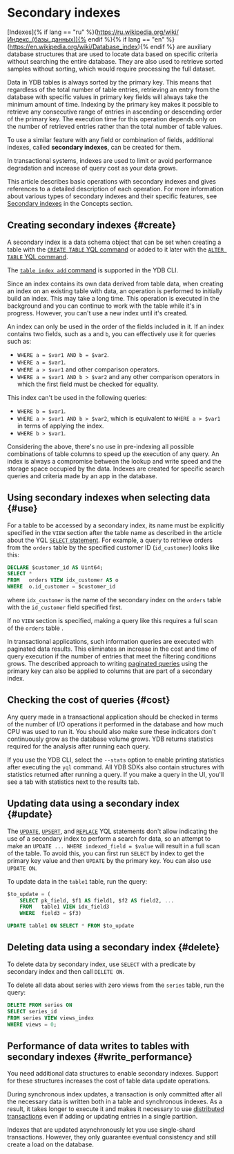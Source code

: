 # Secondary indexes

[Indexes]{% if lang == "ru" %}(https://ru.wikipedia.org/wiki/Индекс_(базы_данных)){% endif %}{% if lang == "en" %}(https://en.wikipedia.org/wiki/Database_index){% endif %} are auxiliary database structures that are used to locate data based on specific criteria without searching the entire database. They are also used to retrieve sorted samples without sorting, which would require processing the full dataset.

Data in YDB tables is always sorted by the primary key. This means that regardless of the total number of table entries, retrieving an entry from the database with specific values in primary key fields will always take the minimum amount of time. Indexing by the primary key makes it possible to retrieve any consecutive range of entries in ascending or descending order of the primary key. The execution time for this operation depends only on the number of retrieved entries rather than the total number of table values.

To use a similar feature with any field or combination of fields, additional indexes, called **secondary indexes**, can be created for them.

In transactional systems, indexes are used to limit or avoid performance degradation and increase of query cost as your data grows.

This article describes basic operations with secondary indexes and gives references to a detailed description of each operation. For more information about various types of secondary indexes and their specific features, see [Secondary indexes](../../concepts/secondary_indexes.md) in the Concepts section.

## Creating secondary indexes {#create}

A secondary index is a data schema object that can be set when creating a table with the [`CREATE TABLE` YQL command](../../yql/reference/syntax/create_table.md) or added to it later with the [`ALTER TABLE` YQL command](../../yql/reference/syntax/alter_table.md).

The [`table index add` command](../../reference/ydb-cli/commands/secondary_index.md#add) is supported in the YDB CLI.

Since an index contains its own data derived from table data, when creating an index on an existing table with data, an operation is performed to initially build an index. This may take a long time. This operation is executed in the background and you can continue to work with the table while it's in progress. However, you can't use a new index until it's created.

An index can only be used in the order of the fields included in it. If an index contains two fields, such as `a` and `b`, you can effectively use it for queries such as:
* `WHERE a = $var1 AND b = $var2`.
* `WHERE a = $var1`.
* `WHERE a > $var1` and other comparison operators.
* `WHERE a = $var1 AND b > $var2` and any other comparison operators in which the first field must be checked for equality.

This index can't be used in the following queries:
* `WHERE b = $var1`.
* `WHERE a > $var1 AND b > $var2`, which is equivalent to `WHERE a > $var1` in terms of applying the index.
* `WHERE b > $var1`.

Considering the above, there's no use in pre-indexing all possible combinations of table columns to speed up the execution of any query. An index is always a compromise between the lookup and write speed and the storage space occupied by the data. Indexes are created for specific search queries and criteria made by an app in the database.

## Using secondary indexes when selecting data {#use}

For a table to be accessed by a secondary index, its name must be explicitly specified in the `VIEW` section after the table name as described in the article about the YQL [`SELECT` statement](../../yql/reference/syntax/select#secondary_index). For example, a query to retrieve orders from the `orders` table by the specified customer ID (`id_customer`) looks like this:

```sql
DECLARE $customer_id AS Uint64;
SELECT *
FROM   orders VIEW idx_customer AS o
WHERE  o.id_customer = $customer_id
```

where `idx_customer` is the name of the secondary index on the `orders` table with the `id_customer` field specified first.

If no `VIEW` section is specified, making a query like this requires a full scan of the `orders` table .

In transactional applications, such information queries are executed with paginated data results. This eliminates an increase in the cost and time of query execution if the number of entries that meet the filtering conditions grows. The described approach to writing [paginated queries](../paging.md) using the primary key can also be applied to columns that are part of a secondary index.

## Checking the cost of queries {#cost}

Any query made in a transactional application should be checked in terms of the number of I/O operations it performed in the database and how much CPU was used to run it. You should also make sure these indicators don't continuously grow as the database volume grows. YDB returns statistics required for the analysis after running each query.

If you use the YDB CLI, select the `--stats` option to enable printing statistics after executing the `yql` command. All YDB SDKs also contain structures with statistics returned after running a query. If you make a query in the UI, you'll see a tab with statistics next to the results tab.

## Updating data using a secondary index {#update}

The [`UPDATE`](../../yql/reference/syntax/update.md), [`UPSERT`](../../yql/reference/syntax/upsert_into.md), and [`REPLACE`](../../yql/reference/syntax/replace_into.md) YQL statements don't allow indicating the use of a secondary index to perform a search for data, so an attempt to make an `UPDATE ... WHERE indexed_field = $value` will result in a full scan of the table. To avoid this, you can first run `SELECT` by index to get the primary key value and then `UPDATE` by the primary key. You can also use `UPDATE ON`.

To update data in the `table1` table, run the query:

```sql
$to_update = (
    SELECT pk_field, $f1 AS field1, $f2 AS field2, ...
    FROM   table1 VIEW idx_field3
    WHERE  field3 = $f3)

UPDATE table1 ON SELECT * FROM $to_update
```

## Deleting data using a secondary index {#delete}

To delete data by secondary index, use `SELECT` with a predicate by secondary index and then call `DELETE ON`.

To delete all data about series with zero views from the `series` table, run the query:

```sql
DELETE FROM series ON
SELECT series_id
FROM series VIEW views_index
WHERE views = 0;
```

## Performance of data writes to tables with secondary indexes {#write_performance}

You need additional data structures to enable secondary indexes. Support for these structures increases the cost of table data update operations.

During synchronous index updates, a transaction is only committed after all the necessary data is written both in a table and synchronous indexes. As a result, it takes longer to execute it and makes it necessary to use [distributed transactions](../../concepts/transactions#distributed-tx) even if adding or updating entries in a single partition.

Indexes that are updated asynchronously let you use single-shard transactions. However, they only guarantee eventual consistency and still create a load on the database.
